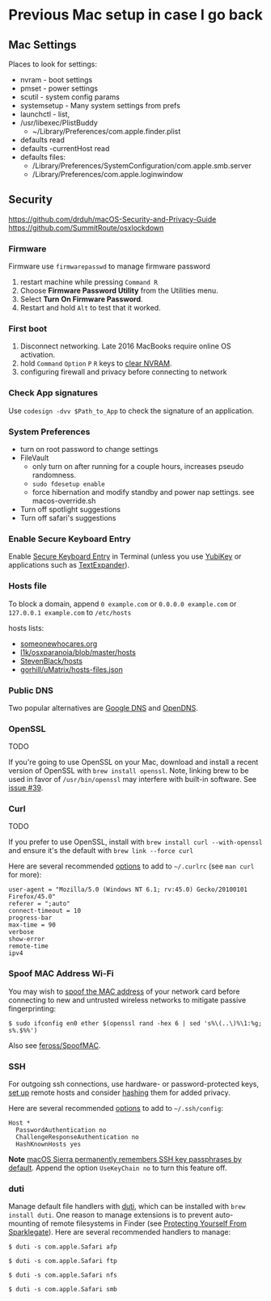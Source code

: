 # Previous Mac setup in case I go back

## Mac Settings

Places to look for settings:
- nvram - boot settings
- pmset - power settings
- scutil - system config params
- systemsetup - Many system settings from prefs
- launchctl - list, 
- /usr/libexec/PlistBuddy
    - ~/Library/Preferences/com.apple.finder.plist
- defaults read
- defaults -currentHost read
- defaults files:
    - /Library/Preferences/SystemConfiguration/com.apple.smb.server
    - /Library/Preferences/com.apple.loginwindow

## Security
https://github.com/drduh/macOS-Security-and-Privacy-Guide
https://github.com/SummitRoute/osxlockdown

### Firmware
Firmware use `firmwarepasswd` to manage firmware password
1. restart machine while pressing `Command R`
1. Choose **Firmware Password Utility** from the Utilities menu.
1. Select **Turn On Firmware Password**.
1. Restart and hold `Alt` to test that it worked.

### First boot
1. Disconnect networking. Late 2016 MacBooks require online OS activation.
1.  hold `Command` `Option` `P` `R` keys to [clear NVRAM](https://support.apple.com/en-us/HT204063).
1. configuring firewall and privacy before connecting to network

### Check App signatures
Use `codesign -dvv $Path_to_App` to check the signature of an application.

### System Preferences
- turn on root password to change settings
- FileVault
    - only turn on after running for a couple hours, increases pseudo randomness.
    - `sudo fdesetup enable`
    - force hibernation and modify standby and power nap settings. see macos-override.sh
- Turn off spotlight suggestions
- Turn off safari's suggestions

### Enable Secure Keyboard Entry
Enable [Secure Keyboard Entry](https://security.stackexchange.com/questions/47749/how-secure-is-secure-keyboard-entry-in-mac-os-xs-terminal) in Terminal (unless you use [YubiKey](https://mig5.net/content/secure-keyboard-entry-os-x-blocks-interaction-yubikeys) or applications such as [TextExpander](https://smilesoftware.com/textexpander/secureinput)).

### Hosts file
To block a domain, append `0 example.com` or `0.0.0.0 example.com` or `127.0.0.1 example.com` to `/etc/hosts`

hosts lists:
- [someonewhocares.org](http://someonewhocares.org/hosts/zero/hosts)
- [l1k/osxparanoia/blob/master/hosts](https://github.com/l1k/osxparanoia/blob/master/hosts)
- [StevenBlack/hosts](https://github.com/StevenBlack/hosts)
- [gorhill/uMatrix/hosts-files.json](https://github.com/gorhill/uMatrix/blob/master/assets/umatrix/hosts-files.json)

### Public DNS

Two popular alternatives are [Google DNS](https://developers.google.com/speed/public-dns/) and [OpenDNS](https://www.opendns.com/home-internet-security/).

### OpenSSL
TODO

If you're going to use OpenSSL on your Mac, download and install a recent version of OpenSSL with `brew install openssl`. Note, linking brew to be used in favor of `/usr/bin/openssl` may interfere with built-in software. See [issue #39](https://github.com/drduh/OS-X-Security-and-Privacy-Guide/issues/39).

### Curl
TODO

If you prefer to use OpenSSL, install with `brew install curl --with-openssl` and ensure it's the default with `brew link --force curl`

Here are several recommended [options](http://curl.haxx.se/docs/manpage.html) to add to `~/.curlrc` (see `man curl` for more):

```
user-agent = "Mozilla/5.0 (Windows NT 6.1; rv:45.0) Gecko/20100101 Firefox/45.0"
referer = ";auto"
connect-timeout = 10
progress-bar
max-time = 90
verbose
show-error
remote-time
ipv4
```

### Spoof MAC Address Wi-Fi

You may wish to [spoof the MAC address](https://en.wikipedia.org/wiki/MAC_spoofing) of your network card before connecting to new and untrusted wireless networks to mitigate passive fingerprinting:

    $ sudo ifconfig en0 ether $(openssl rand -hex 6 | sed 's%\(..\)%\1:%g; s%.$%%')

Also see [feross/SpoofMAC](https://github.com/feross/SpoofMAC).

### SSH

For outgoing ssh connections, use hardware- or password-protected keys, [set up](http://nerderati.com/2011/03/17/simplify-your-life-with-an-ssh-config-file/) remote hosts and consider [hashing](http://nms.csail.mit.edu/projects/ssh/) them for added privacy.

Here are several recommended [options](https://www.freebsd.org/cgi/man.cgi?query=ssh_config&sektion=5) to add to  `~/.ssh/config`:

    Host *
      PasswordAuthentication no
      ChallengeResponseAuthentication no
      HashKnownHosts yes

**Note** [macOS Sierra permanently remembers SSH key passphrases by default](https://openradar.appspot.com/28394826). Append the option `UseKeyChain no` to turn this feature off.

### duti
Manage default file handlers with [duti](http://duti.org/), which can be installed with `brew install duti`. One reason to manage extensions is to prevent auto-mounting of remote filesystems in Finder (see [Protecting Yourself From Sparklegate](https://www.taoeffect.com/blog/2016/02/apologies-sky-kinda-falling-protecting-yourself-from-sparklegate/)). Here are several recommended handlers to manage:

```
$ duti -s com.apple.Safari afp

$ duti -s com.apple.Safari ftp

$ duti -s com.apple.Safari nfs

$ duti -s com.apple.Safari smb
```

